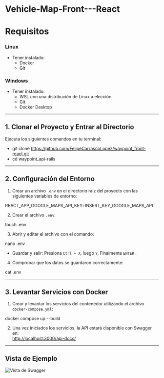 # Vehicle-Map-Front---React

# Requisitos

### Linux
- Tener instalado:
  - Docker
  - Git

### Windows
- Tener instalado:
  - WSL con una distribución de Linux a elección.
  - Git
  - Docker Desktop

---

## 1. Clonar el Proyecto y Entrar al Directorio

Ejecuta los siguientes comandos en tu terminal:

- git clone https://github.com/FelipeCarrascoLopez/waypoint_front-react.git
- cd waypoint_api-rails


---

## 2. Configuración del Entorno

1. Crear un archivo `.env` en el directorio raíz del proyecto con las siguientes variables de entorno:

REACT_APP_GOOGLE_MAPS_API_KEY=INSERT_KEY_GOOGLE_MAPS_API


2. Crear el archivo `.env`:

touch .env


3. Abrir y editar el archivo con el comando:

nano .env

- Guardar y salir: Presiona `Ctrl + X`, luego `Y`, Finalmente `ENTER` .

4. Comprobar que los datos se guardaron correctamente:

cat .env


---

## 3. Levantar Servicios con Docker

1. Crear y levantar los servicios del contenedor utilizando el archivo `docker-compose.yml`:

docker compose up --build



2. Una vez iniciados los servicios, la API estará disponible con Swagger en:  
[http://localhost:3000/api-docs/](http://localhost:3000/api-docs/)

---

## Vista de Ejemplo
![Vista de Swagger](https://github.com/user-attachments/assets/481fe5f7-14b8-47c1-800a-fddbe6c8092c)



